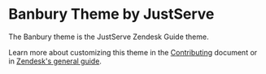 # Banbury Theme by JustServe

The Banbury theme is the JustServe Zendesk Guide theme. 

Learn more about customizing this theme in the [Contributing](Contributing/CONTRIBUTING.md) document or in [Zendesk's general guide](https://support.zendesk.com/hc/en-us/sections/206670747).